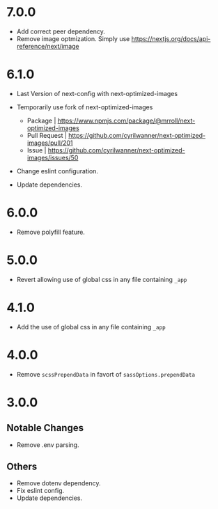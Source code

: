 # 7.0.0

- Add correct peer dependency.
- Remove image optmization. Simply use https://nextjs.org/docs/api-reference/next/image

# 6.1.0

- Last Version of next-config with next-optimized-images

- Temporarily use fork of next-optimized-images
  - Package | https://www.npmjs.com/package/@mrroll/next-optimized-images
  - Pull Request | https://github.com/cyrilwanner/next-optimized-images/pull/201
  - Issue | https://github.com/cyrilwanner/next-optimized-images/issues/50
- Change eslint configuration.
- Update dependencies.

# 6.0.0

- Remove polyfill feature.

# 5.0.0

- Revert allowing use of global css in any file containing `_app`

# 4.1.0

- Add the use of global css in any file containing `_app`

# 4.0.0

- Remove `scssPrependData` in favort of `sassOptions.prependData`

# 3.0.0

## Notable Changes

- Remove .env parsing.

## Others

- Remove dotenv dependency.
- Fix eslint config.
- Update dependencies.
